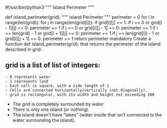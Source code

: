 #!/usr/bin/python3
"""
    Island Perimeter
"""


def island_perimeter(grid):
    """
        Island Perimeter
    """
    perimeter = 0
    for i in range(len(grid)):
        for j in range(len(grid[i])):
            if grid[i][j] == 1:
                if i == 0 or grid[i - 1][j] == 0:
                    perimeter += 1
                if j == 0 or grid[i][j - 1] == 0:
                    perimeter += 1
                if i == len(grid) - 1 or grid[i + 1][j] == 0:
                    perimeter += 1
                if j == len(grid[i]) - 1 or grid[i][j + 1] == 0:
                    perimeter += 1
    return perimeter
mandatory
Create a function def island_perimeter(grid): that returns the perimeter of the island described in grid:

## grid is a list of list of integers:
    - 0 represents water
    - 1 represents land
    - Each cell is square, with a side length of 1
    - Cells are connected horizontally/vertically (not diagonally).
    - grid is rectangular, with its width and height not exceeding 100
- The grid is completely surrounded by water
- There is only one island (or nothing).
- The island doesn’t have “lakes” (water inside that isn’t connected to the water surrounding the island).